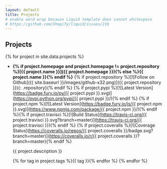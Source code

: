 ```yaml
---
layout: default
title: Projects
# enable word wrap because Liquid template does cannot whitespace
# https://github.com/Shopify/liquid/issues/216
---
```


Projects
--------

{% for project in site.data.projects %}
* __{% if project.homepage and project.homepage != project.repository %}[{{ project.name }}]({{ project.homepage }}){% else %}{{ project.name }}{% endif %}__ {% if project.repository %}[![Follow on Github]({{ site.baseurl }}/images/github-x32.png)]({{ project.repository }}){: .repository}{% endif %} {% if project.pypi %}[![Latest Version](https://badge.fury.io/py/{{ project.pypi }}.svg)](https://pypi.python.org/pypi/{{ project.pypi }}/){% endif %} {% if project.npm %}[![Latest Version](https://badge.fury.io/js/{{ project.npm }}.svg)](https://www.npmjs.com/package/{{ project.npm }}/){% endif %}{% if project.travisci %}[![Build Status](https://travis-ci.org/{{ project.travisci }}.svg?branch=master)](https://travis-ci.org/{{ project.travisci }}){% endif %} {% if project.coveralls %}[![Coverage Status](https://coveralls.io/repos/{{ project.coveralls }}/badge.svg?branch=master)](https://coveralls.io/r/{{ project.coveralls }}?branch=master){% endif %}

  {{ project.description }}

  {% for tag in project.tags %}<span class="tag tag-{{ tag }}">{{ tag }}</span>{% endfor %}
{% endfor %}
